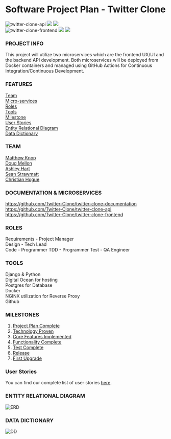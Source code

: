 # Software Project Plan - Twitter Clone 
![twitter-clone-api](https://github.com/Twitter-Clone/twitter-clone-api/workflows/twitter-clone-api/badge.svg)
![](https://img.shields.io/github/issues/Twitter-Clone/twitter-clone-api)
![](https://img.shields.io/github/issues-closed/Twitter-Clone/twitter-clone-api)  
![twitter-clone-frontend](https://github.com/Twitter-Clone/twitter-clone-frontend/workflows/twitter-clone-frontend/badge.svg)
![](https://img.shields.io/github/issues/Twitter-Clone/twitter-clone-frontend)
![](https://img.shields.io/github/issues-closed-raw/Twitter-Clone/Twitter-clone-frontend)

### PROJECT INFO 
This project will utilize two microservices which are the frontend UX/UI and the backend API development. Both  microservices will be deployed from Docker containers and managed using GitHub Actions for Continuous Integration/Continuous Development. 

### FEATURES
[Team](https://github.com/Twitter-Clone/twitter-clone-documentation#team)  
[Micro-services](https://github.com/Twitter-Clone/twitter-clone-documentation#documentation--microservices)  
[Roles](https://github.com/Twitter-Clone/twitter-clone-documentation#roles)  
[Tools](https://github.com/Twitter-Clone/twitter-clone-documentation#tools)  
[Milestone](https://github.com/Twitter-Clone/twitter-clone-documentation#milestones)  
[User Stories](https://github.com/Twitter-Clone/twitter-clone-documentation#user-stories)  
[Entity Relational Diagram](https://github.com/Twitter-Clone/twitter-clone-documentation#entity-relational-diagram)  
[Data Dictionary](https://github.com/Twitter-Clone/twitter-clone-documentation#data-dictionary) 
   
### TEAM
[Matthew Knop](https://github.com/maknop)  
[Doug Mellon](https://github.com/dougmellon)  
[Ashley Hart](https://github.com/hart2533)  
[Sean Strawmatt](https://github.com/sstrawmatt2)  
[Christian Hogue](https://github.com/chogue1)

### DOCUMENTATION & MICROSERVICES  
https://github.com/Twitter-Clone/twitter-clone-documentation  
https://github.com/Twitter-Clone/twitter-clone-api  
https://github.com/Twitter-Clone/twitter-clone-frontend  
                
### ROLES 
Requirements - Project Manager  
Design - Tech Lead  
Code - Programmer
TDD - Programmer
Test - QA Engineer  

### TOOLS
Django & Python  
Digital Ocean for hosting  
Postgres for Database  
Docker  
NGINX utilization for Reverse Proxy  
Github  

### MILESTONES
1. [Project Plan Complete](https://github.com/Twitter-Clone/twitter-clone-documentation/blob/master/milestone-1/Index.md)
2. [Technology Proven](https://github.com/Twitter-Clone/twitter-clone-documentation/blob/master/milestone-2/Index.md)
3. [Core Features Implemented](https://github.com/Twitter-Clone/twitter-clone-documentation/blob/master/milestone-3/Index.md)
4. [Functionality Complete](https://github.com/Twitter-Clone/twitter-clone-documentation/blob/master/milestone-4/Index.md)
5. [Test Complete](https://github.com/Twitter-Clone/twitter-clone-documentation/blob/master/milestone-5/Index.md)
6. [Release](https://github.com/Twitter-Clone/twitter-clone-documentation/blob/master/milestone-6/Index.md)
7. [First Upgrade](https://github.com/Twitter-Clone/twitter-clone-documentation/blob/master/milestone-7/Index.md)

### User Stories
You can find our complete list of user stories [here](https://github.com/Twitter-Clone/twitter-clone-documentation/blob/master/UserStories.md).

### ENTITY RELATIONAL DIAGRAM 
![ERD](https://github.com/Twitter-Clone/twitter-clone-documentation/blob/master/img/ERD.jpg)

### DATA DICTIONARY
![DD](https://github.com/Twitter-Clone/twitter-clone-documentation/blob/master/img/DataDictionary.jpg)

